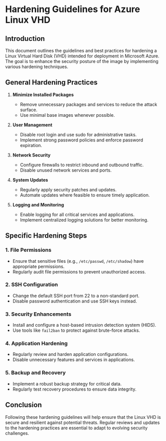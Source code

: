 # Hardening Guidelines for Azure Linux VHD

## Introduction
This document outlines the guidelines and best practices for hardening a Linux Virtual Hard Disk (VHD) intended for deployment in Microsoft Azure. The goal is to enhance the security posture of the image by implementing various hardening techniques.

## General Hardening Practices

1. **Minimize Installed Packages**
   - Remove unnecessary packages and services to reduce the attack surface.
   - Use minimal base images whenever possible.

2. **User Management**
   - Disable root login and use sudo for administrative tasks.
   - Implement strong password policies and enforce password expiration.

3. **Network Security**
   - Configure firewalls to restrict inbound and outbound traffic.
   - Disable unused network services and ports.

4. **System Updates**
   - Regularly apply security patches and updates.
   - Automate updates where feasible to ensure timely application.

5. **Logging and Monitoring**
   - Enable logging for all critical services and applications.
   - Implement centralized logging solutions for better monitoring.

## Specific Hardening Steps

### 1. File Permissions
- Ensure that sensitive files (e.g., `/etc/passwd`, `/etc/shadow`) have appropriate permissions.
- Regularly audit file permissions to prevent unauthorized access.

### 2. SSH Configuration
- Change the default SSH port from 22 to a non-standard port.
- Disable password authentication and use SSH keys instead.

### 3. Security Enhancements
- Install and configure a host-based intrusion detection system (HIDS).
- Use tools like `fail2ban` to protect against brute-force attacks.

### 4. Application Hardening
- Regularly review and harden application configurations.
- Disable unnecessary features and services in applications.

### 5. Backup and Recovery
- Implement a robust backup strategy for critical data.
- Regularly test recovery procedures to ensure data integrity.

## Conclusion
Following these hardening guidelines will help ensure that the Linux VHD is secure and resilient against potential threats. Regular reviews and updates to the hardening practices are essential to adapt to evolving security challenges.